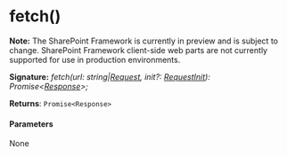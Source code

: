 # fetch()
**Note:** The SharePoint Framework is currently in preview and is subject to change. SharePoint Framework client-side web parts are not currently supported for use in production environments.





**Signature:** _fetch(url: string|[Request](../whatwg-fetch.api/class/request.md), init?: [RequestInit](../whatwg-fetch.api/interface/requestinit.md)): Promise<[Response](../whatwg-fetch.api/class/response.md)>;_

**Returns**: `Promise<Response>`





#### Parameters
None


